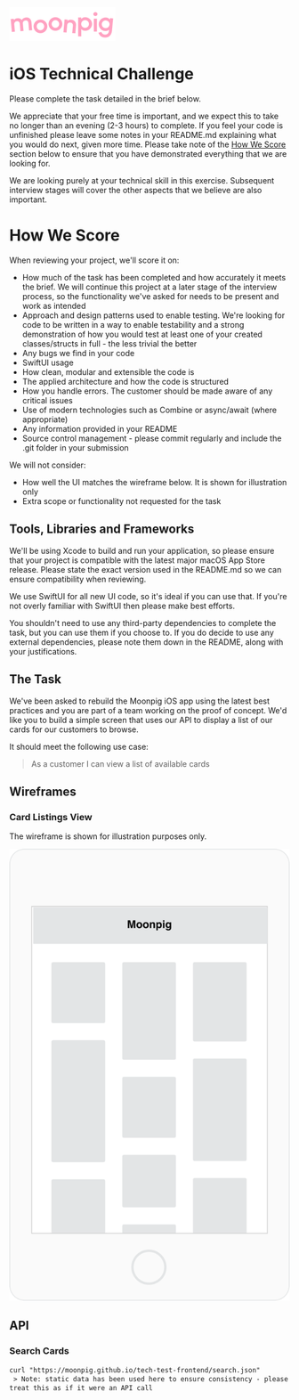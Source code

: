 ![alt text](img/moonpig-logo.png "Moonpig")

# iOS Technical Challenge

Please complete the task detailed in the brief below. 

We appreciate that your free time is important, and we expect this to take no longer than an evening (2-3 hours) to complete. If you feel your code is unfinished please leave some notes in your README.md explaining what you would do next, given more time. Please take note of the [How We Score](#How-We-Score) section below to ensure that you have demonstrated everything that we are looking for.

We are looking purely at your technical skill in this exercise. Subsequent interview stages will cover the other aspects that we believe are also important.

# How We Score

When reviewing your project, we'll score it on:

- How much of the task has been completed and how accurately it meets the brief. We will continue this project at a later stage of the interview process, so the functionality we've asked for needs to be present and work as intended
- Approach and design patterns used to enable testing. We're looking for code to be written in a way to enable testability and a strong demonstration of how you would test at least one of your created classes/structs in full - the less trivial the better
- Any bugs we find in your code
- SwiftUI usage
- How clean, modular and extensible the code is
- The applied architecture and how the code is structured
- How you handle errors. The customer should be made aware of any critical issues
- Use of modern technologies such as Combine or async/await (where appropriate)
- Any information provided in your README
- Source control management - please commit regularly and include the .git folder in your submission

We will not consider:

- How well the UI matches the wireframe below. It is shown for illustration only
- Extra scope or functionality not requested for the task

## Tools, Libraries and Frameworks

We'll be using Xcode to build and run your application, so please ensure that your project is compatible with the latest major macOS App Store release. Please state the exact version used in the README.md so we can ensure compatibility when reviewing.

We use SwiftUI for all new UI code, so it's ideal if you can use that. If you're not overly familiar with SwiftUI then please make best efforts.

You shouldn't need to use any third-party dependencies to complete the task, but you can use them if you choose to. If you do decide to use any external dependencies, please note them down in the README, along with your justifications.

## The Task

We've been asked to rebuild the Moonpig iOS app using the latest best practices and you are part of a team working on the proof of concept. We'd like you to build a simple screen that uses our API to display a list of our cards for our customers to browse.

It should meet the following use case:

> As a customer I can view a list of available cards

## Wireframes

### Card Listings View
The wireframe is shown for illustration purposes only.

![Card listings page wireframe](img/wireframe1.png "Card listings page wireframe")

## API

### Search Cards

```
curl "https://moonpig.github.io/tech-test-frontend/search.json"
 > Note: static data has been used here to ensure consistency - please treat this as if it were an API call
```
